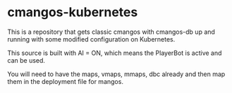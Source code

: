 # cmangos-kubernetes

This is a repository that gets classic cmangos with cmangos-db up and running with some modified configuration on Kubernetes.

This source is built with AI = ON, which means the PlayerBot is active and can be used.

You will need to have the maps, vmaps, mmaps, dbc already and then map them in the deployment file for mangos.


